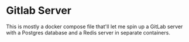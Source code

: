 # Gitlab Server

This is mostly a docker compose file that'll let me spin up a GitLab server with a Postgres database and a Redis
server in separate containers.